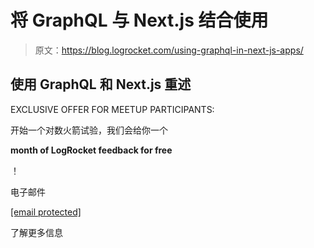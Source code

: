 # 将 GraphQL 与 Next.js 结合使用

> 原文：<https://blog.logrocket.com/using-graphql-in-next-js-apps/>

## 使用 GraphQL 和 Next.js 重述

EXCLUSIVE OFFER FOR MEETUP PARTICIPANTS:

开始一个对数火箭试验，我们会给你一个

**month of LogRocket feedback for free**

！

电子邮件

[[email protected]](/cdn-cgi/l/email-protection)

了解更多信息